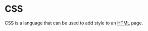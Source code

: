 # CSS
<p>CSS is a language that can be used to add style to an <a href="/wiki/HTML">HTML</a> page.</p>